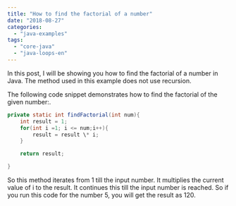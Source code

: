 ```yaml
---
title: "How to find the factorial of a number"
date: "2018-08-27"
categories: 
  - "java-examples"
tags: 
  - "core-java"
  - "java-loops-en"
---
```


In this post, I will be showing you how to find the factorial of a number in Java. The method used in this example does not use recursion.

The following code snippet demonstrates how to find the factorial of the given number:.

````java
private static int findFactorial(int num){ 
    int result = 1; 
    for(int i =1; i <= num;i++){ 
        result = result \* i; 
    }

    return result;

}

````

So this method iterates from 1 till the input number. It multiplies the current value of i to the result. It continues this till the input number is reached. So if you run this code for the number 5, you will get the result as 120.
